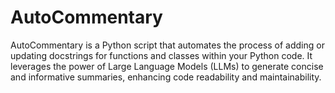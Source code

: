 # AutoCommentary
AutoCommentary is a Python script that automates the process of adding or updating docstrings for functions and classes within your Python code. It leverages the power of Large Language Models (LLMs) to generate concise and informative summaries, enhancing code readability and maintainability.
